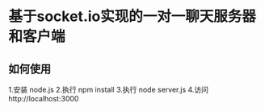 # 基于socket.io实现的一对一聊天服务器和客户端

## 如何使用
1.安装 node.js
2.执行 npm install
3.执行 node server.js
4.访问 http://localhost:3000
